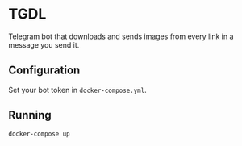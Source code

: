 # TGDL

Telegram bot that downloads and sends images from every link in a message you send it.

## Configuration

Set your bot token in `docker-compose.yml`.

## Running

```sh
docker-compose up
```